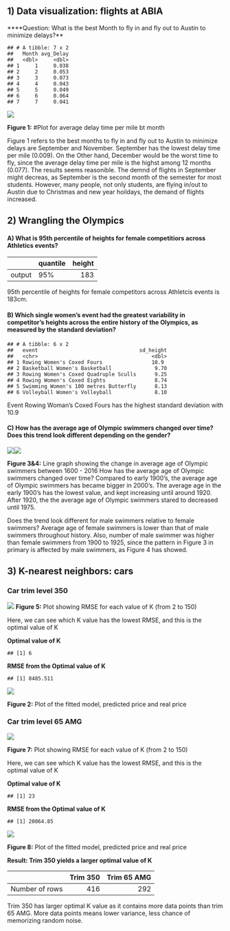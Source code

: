 ## 1) Data visualization: flights at ABIA

\*\*\*\*Question: What is the best Month to fly in and fly out to Austin
to minimize delays?\*\*

    ## # A tibble: 7 x 2
    ##   Month avg_Delay
    ##   <dbl>     <dbl>
    ## 1     1     0.038
    ## 2     2     0.053
    ## 3     3     0.073
    ## 4     4     0.043
    ## 5     5     0.049
    ## 6     6     0.064
    ## 7     7     0.041

![](Chia-Sheng-Tu---Date-Mining---1_files/figure-markdown_strict/problem%201-1.png)

**Figure 1:** \#Plot for average delay time per mile bt month

Figure 1 refers to the best months to fly in and fly out to Austin to
minimize delays are September and November. September has the lowest
delay time per mile (0.009). On the Other hand, December would be the
worst time to fly, since the average delay time per mile is the highst
among 12 months (0.077). The results seems reasonible. The demnd of
flights in September might decreas, as September is the second month of
the semester for most students. However, many people, not only students,
are flying in/out to Austin due to Christmas and new year hoildays, the
demand of flights increased.

## 2) Wrangling the Olympics

#### A) What is 95th percentile of heights for female competitiors across Athletics events?

<table>
<thead>
<tr class="header">
<th style="text-align: left;"></th>
<th style="text-align: left;">quantile</th>
<th style="text-align: right;">height</th>
</tr>
</thead>
<tbody>
<tr class="odd">
<td style="text-align: left;">output</td>
<td style="text-align: left;">95%</td>
<td style="text-align: right;">183</td>
</tr>
</tbody>
</table>

95th percentile of heights for female competitors across Athletcis
events is 183cm.

#### B) Which single women’s event had the greatest variability in competitor’s heights across the entire history of the Olympics, as measured by the standard deviation?

    ## # A tibble: 6 x 2
    ##   event                                 sd_height
    ##   <chr>                                     <dbl>
    ## 1 Rowing Women's Coxed Fours                10.9 
    ## 2 Basketball Women's Basketball              9.70
    ## 3 Rowing Women's Coxed Quadruple Sculls      9.25
    ## 4 Rowing Women's Coxed Eights                8.74
    ## 5 Swimming Women's 100 metres Butterfly      8.13
    ## 6 Volleyball Women's Volleyball              8.10

Event Rowing Woman’s Coxed Fours has the highest standard deviation with
10.9

#### C) How has the average age of Olympic swimmers changed over time? Does this trend look different depending on the gender?

![](Chia-Sheng-Tu---Date-Mining---1_files/figure-markdown_strict/problem%202C-1.png)![](Chia-Sheng-Tu---Date-Mining---1_files/figure-markdown_strict/problem%202C-2.png)

**Figure 3&4:** Line graph showing the change in average age of Olympic
swimmers between 1600 - 2016 How has the average age of Olympic swimmers
changed over time? Compared to early 1900’s, the average age of Olympic
swimmers has became bigger in 2000’s. The average age in the early
1900’s has the lowest value, and kept increasing until around 1920.
After 1920, the the average age of Olympic swimmers stared to decreased
until 1975.

Does the trend look different for male swimmers relative to female
swimmers? Average age of female swimmers is lower than that of male
swimmers throughout history. Also, number of male swimmer was higher
than female swimmers from 1900 to 1925, since the pattern in Figure 3 in
primary is affected by male swimmers, as Figure 4 has showed.

## 3) K-nearest neighbors: cars

### Car trim level 350

![](Chia-Sheng-Tu---Date-Mining---1_files/figure-markdown_strict/problem%203_1.1-1.png)
**Figure 5:** Plot showing RMSE for each value of K (from 2 to 150)

Here, we can see which K value has the lowest RMSE, and this is the
optimal value of K

**Optimal value of K**

    ## [1] 6

**RMSE from the Optimal value of K**

    ## [1] 8485.511

![](Chia-Sheng-Tu---Date-Mining---1_files/figure-markdown_strict/problem%203_1.4-1.png)

**Figure 2:** Plot of the fitted model, predicted price and real price

### Car trim level 65 AMG

![](Chia-Sheng-Tu---Date-Mining---1_files/figure-markdown_strict/problem%203_2.1-1.png)

**Figure 7:** Plot showing RMSE for each value of K (from 2 to 150)

Here, we can see which K value has the lowest RMSE, and this is the
optimal value of K

**Optimal value of K**

    ## [1] 23

**RMSE from the Optimal value of K**

    ## [1] 20064.85

![](Chia-Sheng-Tu---Date-Mining---1_files/figure-markdown_strict/problem%203_2.4-1.png)

**Figure 8:** Plot of the fitted model, predicted price and real price

**Result: Trim 350 yields a larger optimal value of K**

<table>
<thead>
<tr class="header">
<th style="text-align: left;"></th>
<th style="text-align: right;">Trim 350</th>
<th style="text-align: right;">Trim 65 AMG</th>
</tr>
</thead>
<tbody>
<tr class="odd">
<td style="text-align: left;">Number of rows</td>
<td style="text-align: right;">416</td>
<td style="text-align: right;">292</td>
</tr>
</tbody>
</table>

Trim 350 has larger optimal K value as it contains more data points than
trim 65 AMG. More data points means lower variance, less chance of
memorizing random noise.
